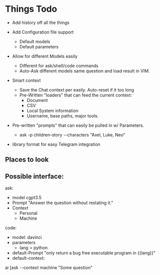 # Things Todo

- Add history off all the things
- Add Configuration file support
  - Default models
  - Default parameters

- Allow for different Models easily
  - Different for ask/shell/code commands
  - Auto-Ask different models same question and load result in VIM.

- Smart context
  - Save the Chat context per easily.  Auto-reset if it too long
  - Pre-Written "loaders" that can feed the current context:
    - Document
    - CSV
    - Local System information
    - Username, base paths, major tools.

- Pre-written "prompts" that can easily be pulled in w/ Parameters.
  - ask -p children-story --characters "Axel, Luke, Neo"

- library format for easy Telegram integration

## Places to look

## Possible interface:
ask:
  - model cgpt3.5
  - Prompt "Answer the question without restating it."
  - Context
    - Personal
    - Machine

code:
  - model: davinci
  - parameters
    - lang = python
  - default-Prompt "only return a bug free executable program in {{lang}}"
  - default-context:
    

ai [ask --context machine "Some question"

